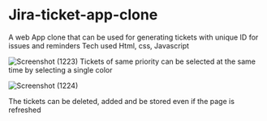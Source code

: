 # Jira-ticket-app-clone
A web App clone that can be used for generating tickets with unique ID for issues and reminders
Tech used Html, css, Javascript 

![Screenshot (1223)](https://user-images.githubusercontent.com/50929557/144175558-ff2ba4ed-8bae-4fc4-963f-dd7c6cec2def.png)
Tickets of same priority can be selected at the same time by selecting a single color

![Screenshot (1224)](https://user-images.githubusercontent.com/50929557/144175727-45e1f9bb-3647-434e-9723-a3e9e7610d32.png)

The tickets can be deleted, added and be stored even if the page is refreshed 
